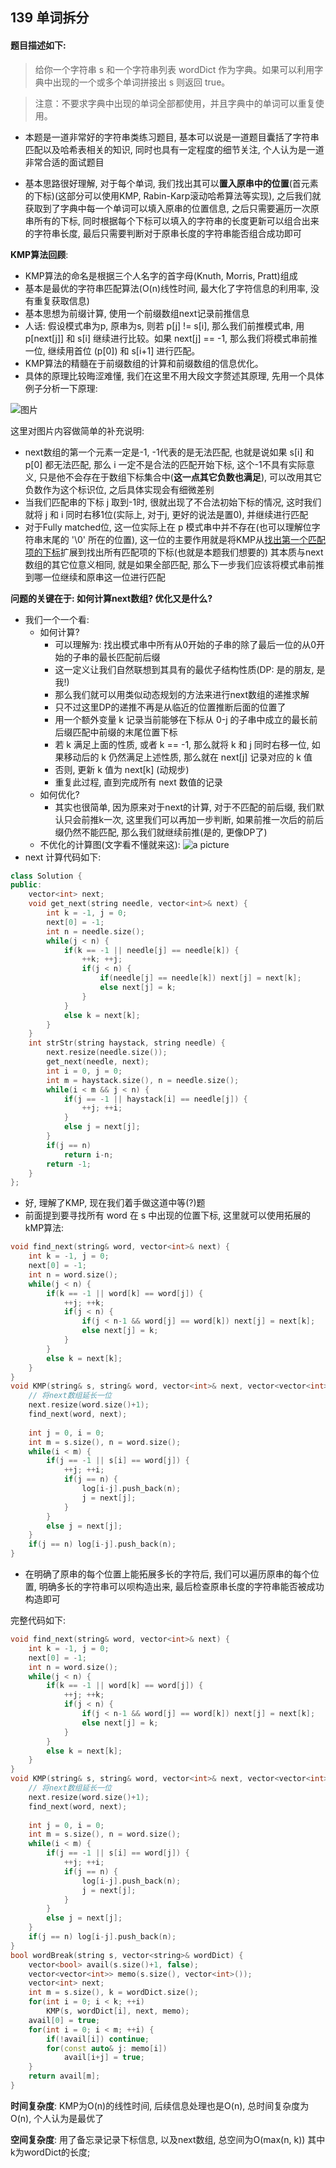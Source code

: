 ## 139 单词拆分
#### 题目描述如下:
> 给你一个字符串 s 和一个字符串列表 wordDict 作为字典。如果可以利用字典中出现的一个或多个单词拼接出 s 则返回 true。

> 注意：不要求字典中出现的单词全部都使用，并且字典中的单词可以重复使用。

- 本题是一道非常好的字符串类练习题目, 基本可以说是一道题目囊括了字符串匹配以及哈希表相关的知识, 同时也具有一定程度的细节关注, 个人认为是一道非常合适的面试题目

- 基本思路很好理解, 对于每个单词, 我们找出其可以**置入原串中的位置**(首元素的下标)(这部分可以使用KMP, Rabin-Karp滚动哈希算法等实现), 之后我们就获取到了字典中每一个单词可以填入原串的位置信息, 之后只需要遍历一次原串所有的下标, 同时根据每个下标可以填入的字符串的长度更新可以组合出来的字符串长度, 最后只需要判断对于原串长度的字符串能否组合成功即可

**KMP算法回顾**:
    
- KMP算法的命名是根据三个人名字的首字母(Knuth, Morris, Pratt)组成
- 基本是最优的字符串匹配算法(O(n)线性时间, 最大化了字符信息的利用率, 没有重复获取信息)
- 基本思想为前缀计算, 使用一个前缀数组next记录前推信息
- 人话: 假设模式串为p, 原串为s, 则若 p[j] != s[i], 那么我们前推模式串, 用 p[next[j]] 和 s[i] 继续进行比较。如果 next[j] == -1, 那么我们将模式串前推一位, 继续用首位 (p[0]) 和 s[i+1] 进行匹配。
- KMP算法的精髓在于前缀数组的计算和前缀数组的信息优化。 
- 具体的原理比较晦涩难懂, 我们在这里不用大段文字赘述其原理, 先用一个具体例子分析一下原理:

![图片](https://github.com/Renegade-3863/Hotaru_at_Leetcode/blob/main/Pictures/question_139.jpg)

这里对图片内容做简单的补充说明:
- next数组的第一个元素一定是-1, -1代表的是无法匹配, 也就是说如果 s[i] 和 p[0] 都无法匹配, 那么 i 一定不是合法的匹配开始下标, 这个-1不具有实际意义, 只是他不会存在于数组下标集合中(**这一点其它负数也满足**), 可以改用其它负数作为这个标识位, 之后具体实现会有细微差别
- 当我们匹配串的下标 j 取到-1时, 很就出现了不合法初始下标的情况, 这时我们就将 j 和 i 同时右移1位(实际上, 对于j, 更好的说法是置0), 并继续进行匹配
- 对于Fully matched位, 这一位实际上在 p 模式串中并不存在(也可以理解位字符串末尾的 '\0' 所在的位置), 这一位的主要作用就是将KMP从[找出第一个匹配项的下标](https://leetcode.cn/problems/find-the-index-of-the-first-occurrence-in-a-string/description/)扩展到找出所有匹配项的下标(也就是本题我们想要的)
其本质与next数组的其它位意义相同, 就是如果全部匹配, 那么下一步我们应该将模式串前推到哪一位继续和原串这一位进行匹配

**问题的关键在于: 如何计算next数组? 优化又是什么?**   
- 我们一个一个看:
    - 如何计算?
        - 可以理解为: 找出模式串中所有从0开始的子串的除了最后一位的从0开始的子串的最长匹配前后缀
        - 这一定义让我们自然联想到其具有的最优子结构性质(DP: 是的朋友, 是我!)
        - 那么我们就可以用类似动态规划的方法来进行next数组的递推求解
        - 只不过这里DP的递推不再是从临近的位置推断后面的位置了
        - 用一个额外变量 k 记录当前能够在下标从 0-j 的子串中成立的最长前后缀匹配中前缀的末尾位置下标
        - 若 k 满足上面的性质, 或者 k == -1, 那么就将 k 和 j 同时右移一位, 如果移动后的 k 仍然满足上述性质, 那么就在 next[j] 记录对应的 k 值
        - 否则, 更新 k 值为 next[k] (动规步)
        - 重复此过程, 直到完成所有 next 数值的记录
    - 如何优化?
        - 其实也很简单, 因为原来对于next的计算, 对于不匹配的前后缀, 我们默认只会前推k一次, 这里我们可以再加一步判断, 如果前推一次后的前后缀仍然不能匹配, 那么我们就继续前推(是的, 更像DP了)
    - 不优化的计算图(文字看不懂就来这):
    ![a picture](https://github.com/Renegade-3863/Hotaru_at_Leetcode/blob/main/Pictures/question_139_next.png)
- next 计算代码如下:
``` C++
class Solution {
public:
    vector<int> next;
    void get_next(string needle, vector<int>& next) {
        int k = -1, j = 0;
        next[0] = -1;
        int n = needle.size();
        while(j < n) {
            if(k == -1 || needle[j] == needle[k]) {
                ++k; ++j;
                if(j < n) {
                    if(needle[j] == needle[k]) next[j] = next[k];
                    else next[j] = k;
                }
            }
            else k = next[k];
        }
    }
    int strStr(string haystack, string needle) {
        next.resize(needle.size());
        get_next(needle, next);
        int i = 0, j = 0;
        int m = haystack.size(), n = needle.size();
        while(i < m && j < n) {
            if(j == -1 || haystack[i] == needle[j]) {
                ++j; ++i;
            }
            else j = next[j];
        }
        if(j == n)
            return i-n;
        return -1;
    }
};
```
- 好, 理解了KMP, 现在我们着手做这道中等(?)题
- 前面提到要寻找所有 word 在 s 中出现的位置下标, 这里就可以使用拓展的kMP算法:

```C++
void find_next(string& word, vector<int>& next) {
    int k = -1, j = 0;
    next[0] = -1;
    int n = word.size();
    while(j < n) {
        if(k == -1 || word[k] == word[j]) {
            ++j; ++k;
            if(j < n) {
                if(j < n-1 && word[j] == word[k]) next[j] = next[k];
                else next[j] = k;
            }
        }
        else k = next[k];
    }
}
void KMP(string& s, string& word, vector<int>& next, vector<vector<int>>& log) {
    // 将next数组延长一位
    next.resize(word.size()+1);
    find_next(word, next);
        
    int j = 0, i = 0;
    int m = s.size(), n = word.size();
    while(i < m) {
        if(j == -1 || s[i] == word[j]) {
            ++j; ++i;
            if(j == n) {
                log[i-j].push_back(n);
                j = next[j];
            } 
        }
        else j = next[j];
    }
    if(j == n) log[i-j].push_back(n);
}  
```

- 在明确了原串的每个位置上能拓展多长的字符后, 我们可以遍历原串的每个位置, 明确多长的字符串可以呗构造出来, 最后检查原串长度的字符串能否被成功构造即可

完整代码如下:
```C++
void find_next(string& word, vector<int>& next) {
    int k = -1, j = 0;
    next[0] = -1;
    int n = word.size();
    while(j < n) {
        if(k == -1 || word[k] == word[j]) {
            ++j; ++k;
            if(j < n) {
                if(j < n-1 && word[j] == word[k]) next[j] = next[k];
                else next[j] = k;
            }
        }
        else k = next[k];
    }
}
void KMP(string& s, string& word, vector<int>& next, vector<vector<int>>& log) {
    // 将next数组延长一位
    next.resize(word.size()+1);
    find_next(word, next);
        
    int j = 0, i = 0;
    int m = s.size(), n = word.size();
    while(i < m) {
        if(j == -1 || s[i] == word[j]) {
            ++j; ++i;
            if(j == n) {
                log[i-j].push_back(n);
                j = next[j];
            } 
        }
        else j = next[j];
    }
    if(j == n) log[i-j].push_back(n);
}  
bool wordBreak(string s, vector<string>& wordDict) {
    vector<bool> avail(s.size()+1, false);
    vector<vector<int>> memo(s.size(), vector<int>());
    vector<int> next;
    int m = s.size(), k = wordDict.size();
    for(int i = 0; i < k; ++i) 
        KMP(s, wordDict[i], next, memo);
    avail[0] = true;
    for(int i = 0; i < m; ++i) {
        if(!avail[i]) continue;
        for(const auto& j: memo[i])
            avail[i+j] = true;
    }
    return avail[m];
}
```
**时间复杂度**: KMP为O(n)的线性时间, 后续信息处理也是O(n), 总时间复杂度为O(n), 个人认为是最优了

**空间复杂度**: 用了备忘录记录下标信息, 以及next数组, 总空间为O(max(n, k)) 其中k为wordDict的长度;